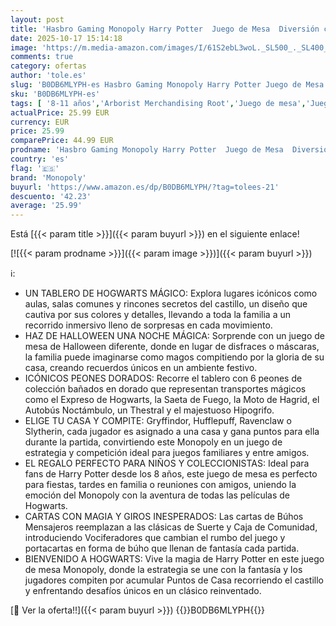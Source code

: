 ```yaml
---
layout: post
title: 'Hasbro Gaming Monopoly Harry Potter  Juego de Mesa  Diversión con Familia y Amigos  Multijuador Fantasía  Tablero de Castillo de Hogwarts  Gryffindor  Ravenclaw  Fiestas de Halloween  Idea de Regalo'
date: 2025-10-17 15:14:18
image: 'https://m.media-amazon.com/images/I/61S2ebL3woL._SL500_._SL400_.jpg'
comments: true
category: ofertas
author: 'tole.es'
slug: 'B0DB6MLYPH-es Hasbro Gaming Monopoly Harry Potter Juego de Mesa...'
sku: 'B0DB6MLYPH-es'
tags: [ '8-11 años','Arborist Merchandising Root','Juego de mesa','Juegos de estrategia','Juegos de tablero','Juegos y accesorios para juegos','Juguetes','Juguetes y juegos','Self Service','Special Features Stores','Top brands in Toys','b6d17eda-2c26-45ed-a098-453a9f96e839_0','b6d17eda-2c26-45ed-a098-453a9f96e839_101','b6d17eda-2c26-45ed-a098-453a9f96e839_6301','halloween','monopoly','🇪🇸', ]
actualPrice: 25.99 EUR
currency: EUR
price: 25.99
comparePrice: 44.99 EUR
prodname: 'Hasbro Gaming Monopoly Harry Potter  Juego de Mesa  Diversión con Familia y Amigos  Multijuador Fantasía  Tablero de Castillo de Hogwarts  Gryffindor  Ravenclaw  Fiestas de Halloween  Idea de Regalo'
country: 'es'
flag: '🇪🇸'
brand: 'Monopoly'
buyurl: 'https://www.amazon.es/dp/B0DB6MLYPH/?tag=tolees-21'
descuento: '42.23'
average: '25.99'
---
```


Está [{{< param title >}}]({{< param buyurl >}}) en el siguiente enlace!

[![{{< param prodname >}}]({{< param image >}})]({{< param buyurl >}})

ℹ️:

- UN TABLERO DE HOGWARTS MÁGICO: Explora lugares icónicos como aulas, salas comunes y rincones secretos del castillo, un diseño que cautiva por sus colores y detalles, llevando a toda la familia a un recorrido inmersivo lleno de sorpresas en cada movimiento.
- HAZ DE HALLOWEEN UNA NOCHE MÁGICA: Sorprende con un juego de mesa de Halloween diferente, donde en lugar de disfraces o máscaras, la familia puede imaginarse como magos compitiendo por la gloria de su casa, creando recuerdos únicos en un ambiente festivo.
- ICÓNICOS PEONES DORADOS: Recorre el tablero con 6 peones de colección bañados en dorado que representan transportes mágicos como el Expreso de Hogwarts, la Saeta de Fuego, la Moto de Hagrid, el Autobús Noctámbulo, un Thestral y el majestuoso Hipogrifo.
- ELIGE TU CASA Y COMPITE: Gryffindor, Hufflepuff, Ravenclaw o Slytherin, cada jugador es asignado a una casa y gana puntos para ella durante la partida, convirtiendo este Monopoly en un juego de estrategia y competición ideal para juegos familiares y entre amigos.
- EL REGALO PERFECTO PARA NIÑOS Y COLECCIONISTAS: Ideal para fans de Harry Potter desde los 8 años, este juego de mesa es perfecto para fiestas, tardes en familia o reuniones con amigos, uniendo la emoción del Monopoly con la aventura de todas las películas de Hogwarts.
- CARTAS CON MAGIA Y GIROS INESPERADOS: Las cartas de Búhos Mensajeros reemplazan a las clásicas de Suerte y Caja de Comunidad, introduciendo Vociferadores que cambian el rumbo del juego y portacartas en forma de búho que llenan de fantasía cada partida.
- BIENVENIDO A HOGWARTS: Vive la magia de Harry Potter en este juego de mesa Monopoly, donde la estrategia se une con la fantasía y los jugadores compiten por acumular Puntos de Casa recorriendo el castillo y enfrentando desafíos únicos en un clásico reinventado.

[🛒 Ver la oferta!!]({{< param buyurl >}})
{{<world>}}B0DB6MLYPH{{</world>}}
